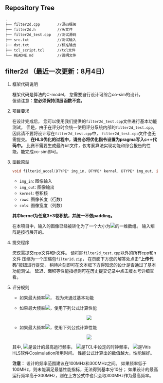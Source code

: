 ## Repository Tree
```
.
├── filter2d.cpp        //源码框架
├── filter2d.h          //头文件
├── filter2d_test.cpp   //测试源码
├── src.txt             //测试输入
├── dst.txt             //标准输出
├── tcl_script.tcl      //tcl文件
└── README.md           //说明文件
```
## filter2d （最近一次更新：8月4日）

1. 框架代码说明

    框架代码是算法的C-model，
    您需要自行设计可综合co-sim的设计。  
    但请注意：**您必须保持顶层函数不变。**

2. 项目要求

    在设计完成后，
    您可以使用我们提供的`filter2d_test.cpp`文件进行基本功能测试。
    但是，由于在评分时会统一使用评分系统内部的`filter2d_test.cpp`，
    因此请不要将设计写在`filter2d_test.cpp`中，
    `filter2d_test.cpp`文件也无需提交。
    **在HLS优化的过程中，请务必将优化指令设置为pragma写入c++代码中。**
    比赛不需要生成最终bit文件，仅考察算法实现功能和综合报告的性能，能完成co-sim即可。

3. 函数原型

    ```c++
    void filter2d_accel(DTYPE* img_in, DTYPE* kernel, DTYPE* img_out, int rows, int cols)
    ```
    - `img_in`: 图像输入
    - `img_out`: 图像输出
    - `kernel`: 卷积核
    - `rows`: 图像长度（行数）
    - `cols`: 图像宽度（列数）

    **其中kernel为任意3*3卷积核，并统一不做padding。**
    
    在本项目中，输入的图像已经被转化为了一个大小为![](https://render.githubusercontent.com/render/math?math=128\times128)的一维数组。
    输入矩阵是按行展开的。
    
5. 提交程序

    您仅需提交cpp文件和h文件。
    请将除`filter2d_test.cpp`以外的所有cpp和h文件
    压缩为一个压缩包`filter2d.zip`，
    在页面下方您的解答处点击“**上传代码**”按钮进行提交，
    稍待片刻即可在文本框下方得知您的设计是否通过了基本功能测试。
    延迟、面积等性能指标则可在历史提交记录中点击版本号详细查看。
  
6. 评分规则

    - 如果最大频率![](https://render.githubusercontent.com/render/math?math=F_{max}<100\MHz)， 视为未通过基本功能

    - 如果最大频率![](https://render.githubusercontent.com/render/math?math=100\MHz%20\le%20F_{max}<300\MHz)，使用下列公式计算性能
      <div align="center">
      <img src="https://render.githubusercontent.com/render/math?math=\huge%20\frac{T_{clock}\times%20F_{max}}{\tau_{Simulation}}">
      </div>

    - 如果最大频率![](https://render.githubusercontent.com/render/math?math=F_{max}%20\ge%20300\MHz)，使用下列公式计算性能
      <div align="center">
      <img src="https://render.githubusercontent.com/render/math?math=\huge%20\frac{T_{clock}\times300\MHz}{\tau_{Simulation}}">
      </div>
    
    其中,
    ![](https://render.githubusercontent.com/render/math?math=F_{max})是设计的最高运行频率，
    ![](https://render.githubusercontent.com/render/math?math=T_{clock})是TCL中设定的时钟频率，
    ![](https://render.githubusercontent.com/render/math?math=\tau_{Simulation})是Vitis HLS软件Cosimulation所用时间。
    性能公式计算出的数值越大，性能越好。

    **注意：**
    设计的频率范围建议在100MHz和300MHz之间。
    如果频率低于100MHz，则未能满足最低性能指标，无法得到基本分10分；
    如果设计的最高运行频率高于300MHz，则在上方公式中也只会取300MHz作为最高频率。
